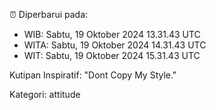 ⏰ Diperbarui pada:
- WIB: Sabtu, 19 Oktober 2024 13.31.43 UTC
- WITA: Sabtu, 19 Oktober 2024 14.31.43 UTC
- WIT: Sabtu, 19 Oktober 2024 15.31.43 UTC

Kutipan Inspiratif:
"Dont Copy My Style."


Kategori: attitude

